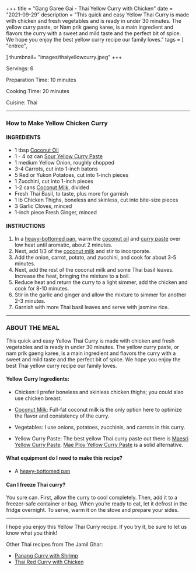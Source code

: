 +++
title = "Gang Garee Gai - Thai Yellow Curry with Chicken"
date = "2021-09-29"
description = "This quick and easy Yellow Thai Curry is made with chicken and fresh vegetables and is ready in under 30 minutes. The yellow curry paste, or Nam prik gaeng karee, is a main ingredient and flavors the curry with a sweet and mild taste and the perfect bit of spice. We hope you enjoy the best yellow curry recipe our family loves."
tags = [
    "entree",
   
]
thumbnail= "images/thaiyellowcurry.jpeg"
+++

Servings: 6 <!--more-->

Preparation Time: 10 minutes 

Cooking Time: 20 minutes

Cuisine: Thai 

----

### How to Make Yellow Chicken Curry 

#### INGREDIENTS 

* 1 tbsp [Coconut Oil](https://amzn.to/3w8pmjZ)
* 1 - 4 oz can [Sour Yellow Curry Paste](https://amzn.to/2XUUbLX)
* 1 medium Yellow Onion, roughly chopped
* 3-4 Carrots, cut into 1-inch batons 
* 5 Red or Yukon Potatoes, cut into 1-inch pieces
* 1 Zucchini, cut into 1-inch pieces
* 1-2 cans [Coconut Milk](https://amzn.to/3uukipb), divided
* Fresh Thai Basil, to taste, plus more for garnish 
* 1 lb Chicken Thighs, boneless and skinless, cut into bite-size pieces 
* 3 Garlic Cloves, minced
* 1-inch piece Fresh Ginger, minced 

#### INSTRUCTIONS

1. In a [heavy-bottomed pan](https://amzn.to/3kQSCYw), warm the [coconut oil](https://amzn.to/3w8pmjZ) and [curry paste](https://amzn.to/2XUUbLX) over low heat until aromatic, about 2 minutes. 
2. Next, add 1/3 of the [coconut milk](https://amzn.to/3uukipb) and stir to incorporate. 
3. Add the onion, carrot, potato, and zucchini, and cook for about 3-5 minutes. 
4. Next, add the rest of the coconut milk and some Thai basil leaves. Increase the heat, bringing the mixture to a boil. 
5. Reduce heat and return the curry to a light simmer, add the chicken and cook for 8-10 minutes. 
6. Stir in the garlic and ginger and allow the mixture to simmer for another 2-3 minutes. 
7. Garnish with more Thai basil leaves and serve with jasmine rice.

 ----

### ABOUT THE MEAL

This quick and easy Yellow Thai Curry is made with chicken and fresh vegetables and is ready in under 30 minutes. The yellow curry paste, or nam prik gaeng karee, is a main ingredient and flavors the curry with a sweet and mild taste and the perfect bit of spice. We hope you enjoy the best Thai yellow curry recipe our family loves.

#### Yellow Curry Ingredients: 

* Chicken: I prefer boneless and skinless chicken thighs; you could also use chicken breast.

* [Coconut Milk]((https://amzn.to/3uukipb)): Full-fat coconut milk is the only option here to optimize the flavor and consistency of the curry. 

* Vegetables: I use onions, potatoes, zucchinis, and carrots in this curry. 

* Yellow Curry Paste: The best yellow Thai curry paste out there is [Maesri Yellow Curry Paste](https://amzn.to/2XUUbLX). [Mae Ploy Yellow Curry Paste](https://amzn.to/2Y0tx4C) is a solid alternative. 

#### What equipment do I need to make this recipe?

* A [heavy-bottomed pan](https://amzn.to/3kQSCYw) 

#### Can I freeze Thai curry?

You sure can. First, allow the curry to cool completely. Then, add it to a freezer-safe container or bag. When you’re ready to eat, let it defrost in the fridge overnight. To serve, warm it on the stove and prepare your sides.

----

I hope you enjoy this Yellow Thai Curry recipe. If you try it, be sure to let us know what you think!

Other Thai recipes from The Jamil Ghar:

* [Panang Curry with Shrimp](https://www.jamilghar.com/recipe/shrimp_panang_curry/)
* [Thai Red Curry with Chicken](https://www.jamilghar.com/recipe/thai_red_curry/)

